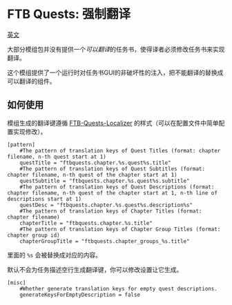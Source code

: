 # FTB Quests: 强制翻译

[英文](README.md)

大部分模组包并没有提供一个*可以翻译*的任务书，使得译者必须修改任务书来实现翻译。

这个模组提供了一个运行时对任务书GUI的非破坏性的注入，把不能翻译的替换成可以翻译的组件。

## 如何使用

模组生成的翻译键遵循 [FTB-Quests-Localizer](https://github.com/Litchiiiiii/FTB-Quests-Localizer) 的样式（可以在配置文件中简单配置实现修改）。

```
[pattern]
	#The pattern of translation keys of Quest Titles (format: chapter filename, n-th quest start at 1)
	questTitle = "ftbquests.chapter.%s.quest%s.title"
	#The pattern of translation keys of Quest Subtitles (format: chapter filename, n-th quest of the chapter start at 1)
	questSubtitle = "ftbquests.chapter.%s.quest%s.subtitle"
	#The pattern of translation keys of Quest Descriptions (format: chapter filename, n-th quest of the chapter start at 1, n-th line of descriptions start at 1)
	questDesc = "ftbquests.chapter.%s.quest%s.description%s"
	#The pattern of translation keys of Chapter Titles (format: chapter filename)
	chapterTitle = "ftbquests.chapter.%s.title"
	#The pattern of translation keys of Chapter Group Titles (format: chapter group id)
	chapterGroupTitle = "ftbquests.chapter_groups_%s.title"
```

里面的 `%s` 会被替换成对应的内容。

默认不会为任务描述空行生成翻译键，你可以修改设置让它生成。

```
[misc]
	#Whether generate translation keys for empty quest descriptions.
	generateKeysForEmptyDescription = false
```
